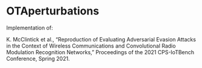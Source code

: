 # OTAperturbations
Implementation of:

K. McClintick et al., “Reproduction of Evaluating Adversarial Evasion Attacks in the Context of Wireless Communications and Convolutional Radio Modulation Recognition Networks,” Proceedings of the 2021 CPS-IoTBench Conference, Spring 2021.
